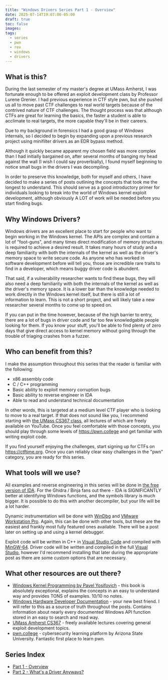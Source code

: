 ```yaml
---
title: "Windows Drivers Series Part 1 - Overview"
date: 2025-07-14T19:07:00-05:00
draft: true
toc: false
images:
tags:
  - series
  - pwn
  - rev
  - windows
  - drivers
---
```


## What is this?
During the last semester of my master's degree at UMass Amherst, I was fortunate enough to be offered an exploit development class by Professor Lurene Grenier.  I had previous experience in CTF style pwn, but she pushed us all to move past CTF challenges to real world targets because of the contrived nature of CTF challenges.  The thought process was that although CTFs are great for learning the basics, the faster a student is able to acclimate to real targets, the more capable they'll be in their careers.

Due to my background in forensics I had a good grasp of Windows internals, so I decided to begin by expanding upon a previous research project using minifilter drivers as an EDR bypass method. 

Although it quickly became apparent my chosen field was more complex than I had initially bargained on, after several months of banging my head against the wall (I wish I could say proverbially), I found myself beginning to notice small bugs in the drivers I was decompiling.

In order to preserve this knowledge, both for myself and others, I have decided to make a series of posts outlining the concepts that took me the longest to understand.  This should serve as a good introductory primer for individuals looking to break into the world of Windows kernel exploit development, although obviously A LOT of work will be needed before you start finding bugs.

## Why Windows Drivers?
Windows drivers are an excellent place to start for people who want to begin working in the Windows kernel.  The APIs are complex and contain a lot of "foot-guns", and many times direct modification of memory structures is required to achieve a desired result.  It takes many hours of study and a deep familiarity with both the internals of the kernel as well as the driver's memory space to write secure code.  As anyone who has worked in software development before will tell you, those are incredible rare traits to find in a developer, which means buggy driver code is abundent.

That said, if a vulnerability researcher wants to find these bugs, they will also need a deep familiarity with both the internals of the kernel as well as the driver's memory space.  It is a lower bar than the knowledge needed to work directly in the Windows kernel itself, but there is still a lot of information to learn.  This is not a short project, and will likely take a new researcher several months to come up to speed on.

If you can put in the time however, because of the high barrier to entry, there are a lot of bugs in driver code and far too few knowledgable people looking for them.  If you know your stuff, you'll be able to find plenty of zero days that give direct access to kernel memory without going through the trouble of triaging crashes from a fuzzer.

## Who can benefit from this?
I make the assumption throughout this series that the reader is familiar with the following:

- x86 assembly code
- C / C++ programming
- Basic ability to exploit memory corruption bugs
- Basic ability to reverse engineer in IDA
- Able to read and understand technical documentation

In other words, this is targeted at a medium level CTF player who is looking to move to a real target.  If that does not sound like you, I recommend starting with [the UMass CS367 class](https://www.youtube.com/playlist?list=PLkb4u_mRrLEIZPZ5Dp_lVLoolWeCL_G7R), all lectures of which are freely available on YouTube. Once you feel comfortable with those concepts, you should play through some levels of https://pwn.college and get familiar with writing exploit code.

If you find yourself enjoying the challenges, start signing up for CTFs on https://ctftime.org.  Once you can reliably clear easy challenges in the "pwn" category, you are ready for this series.

## What tools will we use?

All examples and reverse engineering in this series will be done in [the free version of IDA](https://hex-rays.com/ida-free).  For the Ghidra / Binja fans out there - IDA is SIGNIFICANTLY better at identifying Windows functions, and the symbols library is much bigger.  It is possible to do this with another decompiler, but your life will be a lot harder.

Dynamic instrumentation will be done with [WinDbg](https://learn.microsoft.com/en-us/windows-hardware/drivers/debugger/) and [VMware Workstation Pro](https://www.vmware.com/products/desktop-hypervisor/workstation-and-fusion).  Again, this can be done with other tools, but these are the easiest and frankly most fully featured ones available.  There will be a post later on setting up and using a kernel debugger.

Exploit code will be written in C++ in [Visual Studio Code](https://code.visualstudio.com/) and compiled with [MinGW-64](https://code.visualstudio.com/docs/cpp/config-mingw).  Driver code will be written and compiled in the full [Visual Studio](https://visualstudio.microsoft.com/downloads/), however I'd recommend installing that later during the appropriate post as there are some custom options that are necessary.

## What other resources are out there?

- [Windows Kernel Programming by Pavel Yosifovich](https://www.amazon.com/Windows-Kernel-Programming-Pavel-Yosifovich/dp/B0BW2X91L2) - this book is absolutely exceptional, explains the concepts in an easy to understand way and provides TONS of examples. 10/10 no notes.
- [Windows Hardware Developer Documentation](https://learn.microsoft.com/en-us/windows-hardware/drivers/) - your new best friend. I will refer to this as a source of truth throughout the posts.  Contains information about nearly every documented Windows API function stored in an easy to search and read way.
- [UMass Amherst CS367](https://www.youtube.com/playlist?list=PLkb4u_mRrLEIZPZ5Dp_lVLoolWeCL_G7R) - freely available lectures covering general exploit development topics. 
- [pwn.college](https://pwn.college/) - cybersecurity learning platform by Arizona State University. Fantastic first place to learn pwn.

## Series Index
- [Part 1 - Overview](https://stolenfootball.github.io/posts/series/windows_drivers/p1_overview/index.html)
- [Part 2 - What's a Driver Anyways?](https://stolenfootball.github.io/posts/series/windows_drivers/p2_whats_a_driver/index.html)
